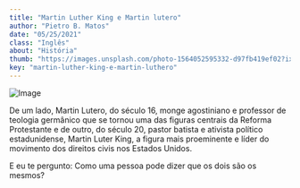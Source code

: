 ```yaml
---
title: "Martin Luther King e Martin lutero"
author: "Pietro B. Matos"
date: "05/25/2021"
class: "Inglês"
about: "História"
thumb: "https://images.unsplash.com/photo-1564052595332-d97fb419ef02?ixlib=rb-1.2.1&ixid=MnwxMjA3fDB8MHxwaG90by1wYWdlfHx8fGVufDB8fHx8&auto=format&fit=crop&w=503&q=80"
key: "martin-luther-king-e-martin-luthero"
---
```


![Image](https://static.dw.com/image/41113410_303.jpg)

De um lado, Martin Lutero, do século 16, monge agostiniano e professor de teologia germânico que se tornou uma das figuras centrais da Reforma Protestante e de outro, do século 20, pastor batista e ativista político estadunidense, Martin Luter King, a figura mais proeminente e líder do movimento dos direitos civis nos Estados Unidos.

E eu te pergunto: Como uma pessoa pode dizer que os dois são os mesmos?
